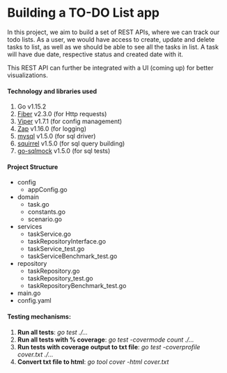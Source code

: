 # Building a TO-DO List app

In this project, we aim to build a set of REST APIs, where we can track our todo lists. As a user, we would have access to create,
update and delete tasks to list, as well as we should be able to see all the tasks in list. A task will have due
date, respective status and created date with it.

This REST API can further be integrated with a UI (coming up) for better visualizations.

#### Technology and libraries used
1. Go v1.15.2
2. [Fiber](https://github.com/gofiber/fiber/v2) v2.3.0 (for Http requests)
3. [Viper](https://github.com/spf13/viper) v1.7.1 (for config management)
4. [Zap](https://go.uber.org/zap) v1.16.0 (for logging)
5. [mysql](https://github.com/go-sql-driver/mysql) v1.5.0 (for sql driver)
6. [squirrel](https://github.com/Masterminds/squirrel) v1.5.0 (for sql query building)
7. [go-sqlmock](https://github.com/DATA-DOG/go-sqlmock) v1.5.0 (for sql tests)

#### Project Structure
- config
    - appConfig.go
- domain
    - task.go
    - constants.go
    - scenario.go
- services
    - taskService.go
    - taskRepositoryInterface.go
    - taskService_test.go
    - taskServiceBenchmark_test.go
- repository
    - taskRepository.go
    - taskRepository_test.go
    - taskRepositoryBenchmark_test.go
- main.go
- config.yaml

#### Testing mechanisms:
1. **Run all tests**: _go test ./..._
2. **Run all tests with % coverage**: _go test -covermode count ./..._
3. **Run tests with coverage output to txt file**: _go test -coverprofile cover.txt ./..._
4. **Convert txt file to html**: _go tool cover -html cover.txt_
